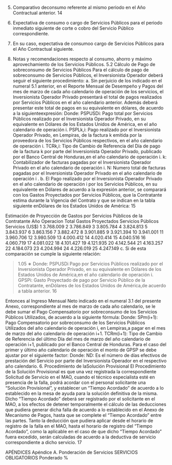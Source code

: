 5. Comparativo deconsumo referente al mismo periodo en el Año Contractual anterior.
14

6. Expectativa de consumo o cargo de Servicios Públicos para el periodo inmediato siguiente de
corte o cobro del Servicio Público correspondiente.
7. En su caso, expectativa de consumoo cargo de Servicios Públicos para el Año Contractual
siguiente.
8. Notas y recomendaciones respecto al consumo, ahorro y máximo aprovechamiento de los
Servicios Públicos.
5.2 Cálculo de Pago de sobreconsumo de Servicios Públicos
Para el cálculo de pago de sobreconsumo de Servicios Públicos, el Inversionista Operador deberá seguir el siguiente
procedimiento:
a. Sin perjuicio de los indicado en el numeral 5.1 anterior, en el Reporte Mensual de Desempeño y Pagos del mes de
marzo de cada año calendario de operación de los servicios, el Inversionista Operador Privado presentará el total
de pagos realizados por Servicios Públicos en el año calendario anterior.
Además deberá presentar este total de pagos en su equivalente en dólares, de acuerdo a la siguienteexpresión:
Donde:
PSPUSDi: Pago total por Servicios Públicos realizado por el Inversionista Operador Privado, en su equivalente
en Dólares de los Estados Unidos de América, en el año calendario de operación i.
PSPLk,i: Pago realizado por el Inversionista Operador Privado, en Lempiras, de la factura k emitida por la
proveedora de los Servicios Públicos respectivos, en el año calendario de operación i.
TCRk,i: Tipo de Cambio de Referencia del Día de pago de la factura k por parte del Inversionista Operador
Privado, publicado por el Banco Central de Honduras,en el año calendario de operación i.
k: Contabilizador de facturas pagadas por el Inversionista Operador Privado en el año calendario de
operación i.
N: Numero total de facturas pagadas por el Inversionista Operador Privado en el año calendario de
operación i
.
b. El Pago realizado por el Inversionista Operador Privado en el año calendario de operación i por los Servicios
Públicos, en su equivalente en Dólares de acuerdo a la expresión anterior, se comparará con los Gastos
Proyectados por Servicios Públicos, que la Contratante estima durante la Vigencia del Contrato y que se indican en
la tabla siguiente enDólares de los Estados Unidos de América:
15

Estimación de Proyección de Gastos por Servicios Públicos de la Contratante
Año Operacion Total Gastos Proyectados Servicios Públicos
Servicios (US$)
1 3.768.009
2 3.786.849
3 3.805.784
4 3.824.813
5 3.843.937
6 3.863.156
7 3.882.472
8 3.901.885
9 3.921.394
10 3.941.001
11 3.960.706
12 3.980.509
13 4.000.412
14 4.020.414
15 4.040.516
16 4.060.719
17 4.081.022
18 4.101.427
19 4.121.935
20 4.142.544
21 4.163.257
22 4.184.073
23 4.204.994
24 4.226.019
25 4.247.149
c. Si de esta comparación se cumple la siguiente relación:
>1.05
∗
Donde:
PSPUSDi Pago por Servicios Públicos realizado por el Inversionista Operador Privado, en su equivalente en
Dólares de los Estados Unidos de América,en el año calendario de operación i.
GPSPi: Gasto Proyectado de pago por Servicio Público de la Contratante, enDólares de los Estados Unidos
de América,de acuerdo a tabla anterior.
16

Entonces al Ingreso Mensual Neto indicado en el numeral 3.1 del presente Anexo, correspondiente al mes de marzo de
cada año calendario, se le debe sumar el Pago Compensatorio por sobreconsumo de los Servicios Públicos Utilizados,
de acuerdo a la siguiente fórmula:
Donde:
SPm(i+1): Pago Compensatorio por sobreconsumo de los Servicios Públicos Utilizados del año calendario de
operación i, en Lempiras,a pagar en el mes de marzo del año calendario de operación i+1.
TCRm(i+1): Tipo de Cambio de Referencia del último Día del mes de marzo del año calendario de operación i+1,
publicado por el Banco Central de Honduras.
Para el caso del primer y último año calendario de operación el monto de GPSP se debe ajustar por el siguiente factor:
Donde:
ND: Es el número de días efectivos de prestación del Servicio por parte del Inversionista Operador en el
respectivo año calendario.
6. Procedimiento de laSolución Provisional
El Procedimiento de la Solución Provisional es que una vez registrada la correspondiente Solicitud de Servicio en el
MAO, cuando el técnico especialista esté en presencia de la falla, podrá acordar con el personal solicitante una “Solución
Provisional”, y establecer un “Tiempo Acordado” de acuerdo a lo establecido en la mesa de ayuda para la solución
definitiva de la misma.
Dicho “Tiempo Acordado” deberá ser registrado por el solicitante en el MAO, a los efectos de detener temporalmente el
cálculo de las deducciones que pudiera generar dicha falla de acuerdo a lo establecido en el Anexo de Mecanismo de
Pagos, hasta que se complete el “Tiempo Acordado” entre las partes.
Tanto la deducción que pudiera aplicar desde el horario de registro de la falla en el MAO, hasta el horario de registro del
“Tiempo Acordado”, como la aplicable en el caso de que dicho “Tiempo Acordado” fuera excedido, serán calculadas de
acuerdo a la deductiva de servicio correspondiente a dicho servicio.
17

APÉNDICES
Apéndice A. Ponderación de Servicios
SERVICIOS OBLIGATORIOS Ponderado %
